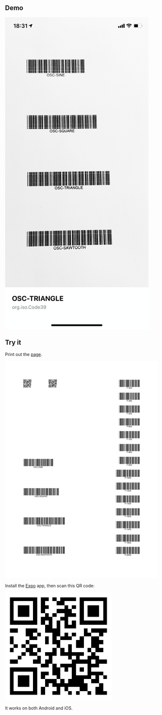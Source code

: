 ## Demo

[![](./Demo.png)](https://twitter.com/reinvanderwoerd/status/1241772279790473217?s=20)

## Try it
Print out the [page](./page.png).

![](./page.png)


Install the [Expo](https://expo.io) app, then scan this QR code:

![](./expo.png)

It works on both Android and iOS.
